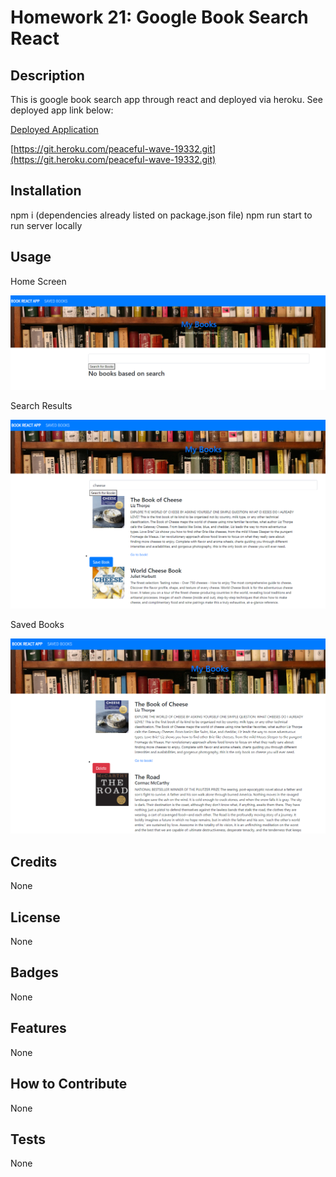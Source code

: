 # Homework 21:  Google Book Search React

## Description

This is google book search app through react and deployed via heroku.  See deployed app link below:

[Deployed Application](https://peaceful-wave-19332.herokuapp.com/)

[https://git.heroku.com/peaceful-wave-19332.git](https://git.heroku.com/peaceful-wave-19332.git)

## Installation

npm i (dependencies already listed on package.json file)
npm run start to run server locally

## Usage
Home Screen

![image](https://github.com/gallm1/googlebookssearch/blob/main/assets/home_page.png)

Search Results

![image](https://github.com/gallm1/googlebookssearch/blob/main/assets/search_results.png)

Saved Books

![image](https://github.com/gallm1/googlebookssearch/blob/main/assets/saved_books.png)


## Credits

None

## License

None

## Badges

None

## Features

None

## How to Contribute

None
## Tests

None